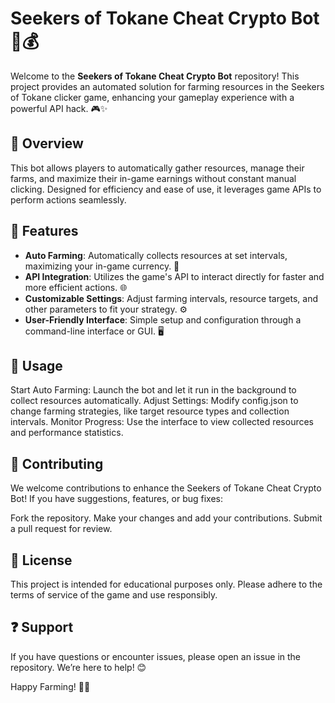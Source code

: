 # Seekers of Tokane Cheat Crypto Bot 🚀💰

Welcome to the **Seekers of Tokane Cheat Crypto Bot** repository! This project provides an automated solution for farming resources in the Seekers of Tokane clicker game, enhancing your gameplay experience with a powerful API hack. 🎮✨

## 📌 Overview

This bot allows players to automatically gather resources, manage their farms, and maximize their in-game earnings without constant manual clicking. Designed for efficiency and ease of use, it leverages game APIs to perform actions seamlessly.

## 🌟 Features

- **Auto Farming**: Automatically collects resources at set intervals, maximizing your in-game currency. 🚜  
- **API Integration**: Utilizes the game's API to interact directly for faster and more efficient actions. 🌐  
- **Customizable Settings**: Adjust farming intervals, resource targets, and other parameters to fit your strategy. ⚙️  
- **User-Friendly Interface**: Simple setup and configuration through a command-line interface or GUI. 🖥️

## 📖 Usage
Start Auto Farming: Launch the bot and let it run in the background to collect resources automatically.
Adjust Settings: Modify config.json to change farming strategies, like target resource types and collection intervals.
Monitor Progress: Use the interface to view collected resources and performance statistics.

## 🤝 Contributing
We welcome contributions to enhance the Seekers of Tokane Cheat Crypto Bot! If you have suggestions, features, or bug fixes:

Fork the repository.
Make your changes and add your contributions.
Submit a pull request for review.

## 📜 License
This project is intended for educational purposes only. Please adhere to the terms of service of the game and use responsibly.

## ❓ Support
If you have questions or encounter issues, please open an issue in the repository. We’re here to help! 😊

Happy Farming! 🌾💸